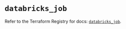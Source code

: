 # `databricks_job`

Refer to the Terraform Registry for docs: [`databricks_job`](https://registry.terraform.io/providers/databricks/databricks/1.75.0/docs/resources/job).
